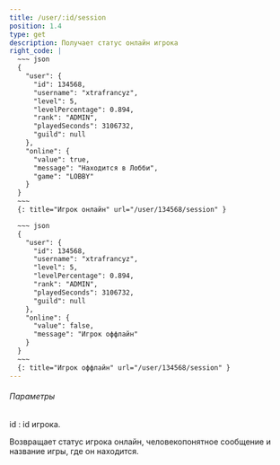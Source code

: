 ```yaml
---
title: /user/:id/session
position: 1.4
type: get
description: Получает статус онлайн игрока
right_code: |
  ~~~ json
  {
    "user": {
      "id": 134568,
      "username": "xtrafrancyz",
      "level": 5,
      "levelPercentage": 0.894,
      "rank": "ADMIN",
      "playedSeconds": 3106732,
      "guild": null
    },
    "online": {
      "value": true,
      "message": "Находится в Лобби",
      "game": "LOBBY"
    }
  }
  ~~~
  {: title="Игрок онлайн" url="/user/134568/session" }

  ~~~ json
  {
    "user": {
      "id": 134568,
      "username": "xtrafrancyz",
      "level": 5,
      "levelPercentage": 0.894,
      "rank": "ADMIN",
      "playedSeconds": 3106732,
      "guild": null
    },
    "online": {
      "value": false,
      "message": "Игрок оффлайн"
    }
  }
  ~~~
  {: title="Игрок оффлайн" url="/user/134568/session" }
---
```


<h6>Параметры</h6>
id
: id игрока.

Возвращает статус игрока онлайн, человекопонятное сообщение и название игры, где он находится.
